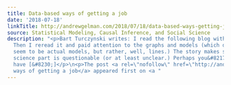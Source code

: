 ```yaml
---
title: Data-based ways of getting a job
date: '2018-07-18'
linkTitle: http://andrewgelman.com/2018/07/18/data-based-ways-getting-job/
source: Statistical Modeling, Causal Inference, and Social Science
description: "<p>Bart Turczynski writes: I read the following blog with a lot of excitement:
  Then I reread it and paid attention to the graphs and models (which don&#8217;t
  seem to be actual models, but rather, well, lines.) The story makes sense, but the
  science part is questionable (or at least unclear.) Perhaps you&#8217;d like to
  have [&#8230;]</p>\n<p>The post <a rel=\"nofollow\" href=\"http://andrewgelman.com/2018/07/18/data-based-ways-getting-job/\">Data-based
  ways of getting a job</a> appeared first on <a "
---
```

